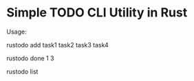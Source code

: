 # Simple TODO CLI Utility in Rust

Usage:

rustodo add task1 task2 task3 task4

rustodo done 1 3

rustodo list
